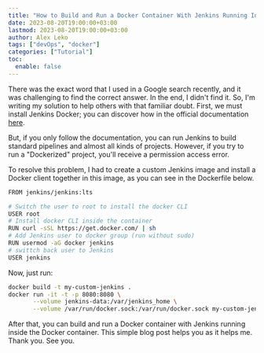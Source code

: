 ```yaml
---
title: "How to Build and Run a Docker Container With Jenkins Running Inside the Docker Container"
date: 2023-08-20T19:00:00+03:00
lastmod: 2023-08-20T19:00:00+03:00
author: Alex Leko
tags: ["devOps", "docker"]
categories: ["Tutorial"]
toc:
  enable: false
---
```


There was the exact word that I used in a Google search recently, and it was challenging to find the correct answer. In the end, I didn't find it. So, I'm writing my solution to help others with that familiar doubt.
First, we must install Jenkins Docker; you can discover how in the official documentation [here](https://www.jenkins.io/doc/book/installing/docker/).

But, if you only follow the documentation, you can run Jenkins to build standard pipelines and almost all kinds of projects. However, if you try to run a "Dockerized" project, you'll receive a permission access error.

To resolve this problem, I had to create a custom Jenkins image and install a Docker client together in this image, as you can see in the Dockerfile below.

```bash
FROM jenkins/jenkins:lts

# Switch the user to root to install the docker CLI
USER root
# Install docker CLI inside the container
RUN curl -sSL https://get.docker.com/ | sh
# Add Jenkins user to docker group (run without sudo)
RUN usermod -aG docker jenkins
# swittch back user to Jenkins
USER jenkins
```

Now, just run:

```bash
docker build -t my-custom-jenkins .
docker run -it -t -p 8080:8080 \
       --volume jenkins-data:/var/jenkins_home \
       --volume /var/run/docker.sock:/var/run/docker.sock my-custom-jenkins
```

After that, you can build and run a Docker container with Jenkins running inside the Docker container.
This simple blog post helps you as it helps me. Thank you. See you.
